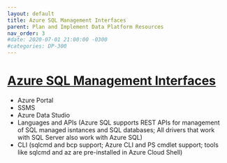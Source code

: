 ```yaml
---
layout: default
title: Azure SQL Management Interfaces
parent: Plan and Implement Data Platform Resources
nav_order: 3
#date: 2020-07-01 21:00:00 -0300
#categories: DP-300
---
```


# [Azure SQL Management Interfaces](#tab/azure-sql-management-interface-options)  

* Azure Portal
* SSMS
* Azure Data Studio
* Languages and APIs (Azure SQL supports REST APIs for management of SQL managed isntances and SQL databases; All drivers that work with SQL Server also work with Azure SQL)
* CLI (sqlcmd and bcp support; Azure CLI and PS cmdlet support; tools like sqlcmd and az are pre-installed in Azure Cloud Shell)

